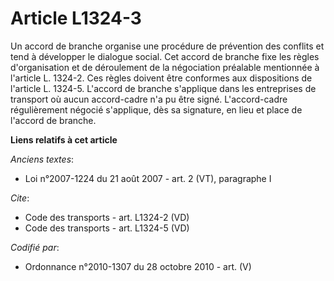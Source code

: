 # Article L1324-3

Un accord de branche organise une procédure de prévention des conflits et tend à développer le dialogue social. Cet accord de
branche fixe les règles d'organisation et de déroulement de la négociation préalable mentionnée à l'article L. 1324-2. Ces
règles doivent être conformes aux dispositions de l'article L. 1324-5. L'accord de branche s'applique dans les entreprises de
transport où aucun accord-cadre n'a pu être signé. L'accord-cadre régulièrement négocié s'applique, dès sa signature, en lieu
et place de l'accord de branche.

**Liens relatifs à cet article**

_Anciens textes_:

  - Loi n°2007-1224 du 21 août 2007 - art. 2 (VT), paragraphe I

_Cite_:

  - Code des transports - art. L1324-2 (VD)
  - Code des transports - art. L1324-5 (VD)

_Codifié par_:

  - Ordonnance n°2010-1307 du 28 octobre 2010 - art. (V)
